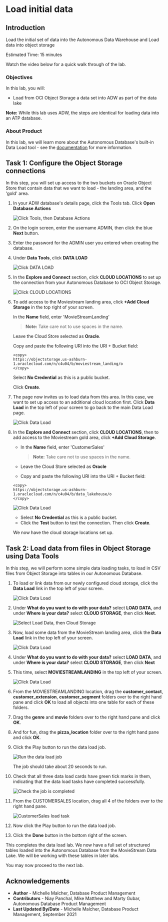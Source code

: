 # Load initial data

## Introduction

Load the initial set of data into the Autonomous Data Warehouse and Load data into object storage

Estimated  Time: 15 minutes

Watch the video below for a quick walk through of the lab.

[](youtube:0j5B2ePXvEE)

### Objectives

In this lab, you will:
* Load from OCI Object Storage a data set into ADW as part of the data lake

**Note:** While this lab uses ADW, the steps are identical for loading data into an ATP database.

### About Product

In this lab, we will learn more about the Autonomous Database's built-in Data Load tool - see the [documentation](https://docs.oracle.com/en/cloud/paas/autonomous-database/adbsa/data-load.html#GUID-E810061A-42B3-485F-92B8-3B872D790D85) for more information.

## Task 1: Configure the Object Storage connections

In this step, you will set up access to the two buckets on Oracle Object Store that contain data that we want to load - the landing area, and the 'gold' area.

1. In your ADW database's details page, click the Tools tab. Click **Open Database Actions**

	  ![Click Tools, then Database Actions](./images/DBActions.png " ")

2. On the login screen, enter the username ADMIN, then click the blue **Next** button.

3. Enter the password for the ADMIN user you entered when creating the database.

4. Under **Data Tools**, click **DATA LOAD**

    ![Click DATA LOAD](./images/dataload.png " ")

5. In the **Explore and Connect** section, click **CLOUD LOCATIONS** to set up the connection from your Autonomous Database to OCI Object Storage.

    ![Click CLOUD LOCATIONS](./images/cloudlocations.png " ")

6. To add access to the Moviestream landing area, click **+Add Cloud Storage** in the top right of your screen.

    In the **Name** field, enter 'MovieStreamLanding'

    > **Note:** Take care not to use spaces in the name.

    Leave the Cloud Store selected as **Oracle**.

    Copy and paste the following URI into the URI + Bucket field:

    ```
    <copy>
    https://objectstorage.us-ashburn-1.oraclecloud.com/n/c4u04/b/moviestream_landing/o
    </copy>
    ```

    Select **No Credential** as this is a public bucket.

    Click  **Create**.

7. The page now invites us to load data from this area. In this case, we want to set up access to an additional cloud location first. Click **Data Load** in the top left of your screen to go back to the main Data Load page.

    ![Click Data Load](./images/todataload.png " ")

8. In the **Explore and Connect** section, click **CLOUD LOCATIONS**, then to add access to the Moviestream gold area, click **+Add Cloud Storage**.

    - In the **Name** field, enter 'CustomerSales'

        > **Note:** Take care not to use spaces in the name.

    - Leave the Cloud Store selected as **Oracle**
    - Copy and paste the following URI into the URI + Bucket field:

    ```
    <copy>
    https://objectstorage.us-ashburn-1.oraclecloud.com/n/c4u04/b/data_lakehouse/o
    </copy>
    ```
    ![Click Data Load](./images/customersales2.png " ")
    
    - Select **No Credential** as this is a public bucket.
    - Click the **Test** button to test the connection. Then click **Create**.

    We now have the cloud storage locations set up.

## Task 2: Load data from files in Object Storage using Data Tools

In this step, we will perform some simple data loading tasks, to load in CSV files from Object Storage into tables in our Autonomous Database.

1. To load or link data from our newly configured cloud storage, click the **Data Load** link in the top left of your screen.

    ![Click Data Load](./images/backtodataload.png " ")

2. Under **What do you want to do with your data?** select **LOAD DATA**, and under **Where is your data?** select **CLOUD STORAGE**, then click **Next**.

    ![Select Load Data, then Cloud Storage](./images/loadfromstorage.png " ")

3. Now, load some data from the MovieStream landing area, click the **Data Load** link in the top left of your screen.

    ![Click Data Load](./images/backtodataload.png " ")

4. Under **What do you want to do with your data?** select **LOAD DATA**, and under **Where is your data?** select **CLOUD STORAGE**, then click **Next**

5. This time, select **MOVIESTREAMLANDING** in the top left of your screen.

    ![Click Data Load](./images/selectlanding.png " ")

6. From the MOVIESTREAMLANDING location, drag the **customer_contact**, **customer_extension**, **customer_segment** folders over to the right hand pane and click **OK** to load all objects into one table for each of these folders.

7. Drag the **genre** and **movie** folders over to the right hand pane and click **OK**.

8. And for fun, drag the **pizza_location** folder over to the right hand pane and click **OK**.

9. Click the Play button to run the data load job.

    ![Run the data load job](./images/runload2.png " ")

    The job should take about 20 seconds to run.

10. Check that all three data load cards have green tick marks in them, indicating that the data load tasks have completed successfully.

    ![Check the job is completed](./images/loadcompleted2.png " ")

11. From the CUSTOMERSALES location, drag all 4 of the folders over to the right hand pane.

    ![CustomerSales load task](./images/customersales3.png " ")

12. Now click the Play button to run the data load job.

13. Click the **Done** button in the bottom right of the screen.

This completes the data load lab. We now have a full set of structured tables loaded into the Autonomous Database from the MovieStream Data Lake. We will be working with these tables in later labs.

You may now proceed to the next lab.

## Acknowledgements

* **Author** - Michelle Malcher, Database Product Management
* **Contributors** -  Niay Panchal, Mike Matthew and Marty Gubar, Autonomous Database Product Management
* **Last Updated By/Date** - Michelle Malcher, Database Product Management, September 2021
